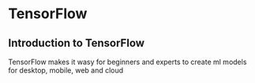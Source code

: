 # TensorFlow
## Introduction to TensorFlow
TensorFlow makes it wasy for beginners and experts to create ml models for desktop, mobile, web and cloud